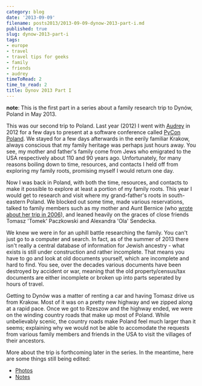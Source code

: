 ```yaml
---
category: blog
date: '2013-09-09'
filename: posts2013/2013-09-09-dynow-2013-part-i.md
published: true
slug: dynow-2013-part-i
tags:
- europe
- travel
- travel tips for geeks
- family
- friends
- audrey
timeToRead: 2
time_to_read: 2
title: Dynov 2013 Part I
---
```


**note**: This is the first part in a series about a family research
trip to Dynów, Poland in May 2013.

This was our second trip to Poland. Last year (2012) I went with
[Audrey](http://audreymroy.com) in 2012 for a few days to present at a
software conference called [PyCon Poland](http://pl.pycon.org/). We
stayed for a few days afterwards in the eerily familiar Krakow, always
conscious that my family heritage was perhaps just hours away. You see,
my mother and father's family come from Jews who emigrated to the USA
respectively about 110 and 90 years ago. Unfortunately, for many reasons
boiling down to time, resources, and contacts I held off from exploring
my family roots, promising myself I would return one day.

Now I was back in Poland, with both the time, resources, and contacts to
make it possible to explore at least a portion of my family roots. This
year I would get to research and visit where my grand-father's roots in
south-eastern Poland. We blocked out some time, made various
reservations, talked to family members such as my mother and Aunt
Bernice (who [wrote about her trip in
2006](http://kehilalinks.jewishgen.org/krosno/Krosnodubtrip.htm)), and
leaned heavily on the graces of close friends Tomasz 'Tomek'
Paczkowski and Alexandra 'Ola' Sendecka.

We knew we were in for an uphill battle researching the family. You
can't just go to a computer and search. In fact, as of the summer of
2013 there isn't really a central database of information for Jewish
ancestry - what exists is still under construction and rather
incomplete. That means you have to go and look at old documents
yourself, which are incomplete and hard to find. You see, over the
decades various documents have been destroyed by accident or war,
meaning that the old property/census/tax documents are either incomplete
or broken up into parts seperated by hours of travel.

Getting to Dynów was a matter of renting a car and having Tomasz drive
us from Krakow. Most of it was on a pretty new highway and we zipped
along at a rapid pace. Once we got to Rzeszow and the highway ended, we
were on the winding country roads that make up most of Poland. While
unbelievably scenic, the country roads make Poland feel much larger than
it seems; explaining why we would not be able to accomodate the requests
from various family members and friends in the USA to visit the villages
of their ancestors.

More about the trip is forthcoming later in the series. In the meantime,
here are some things still being edited:

-   [Photos](http://www.flickr.com/photos/pydanny/sets/72157635453007448/)
-   [Notes](https://github.com/pydanny/dynow-trip-2013)
